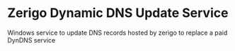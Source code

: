 # Zerigo Dynamic DNS Update Service
Windows service to update DNS records hosted by zerigo to replace a paid DynDNS service
